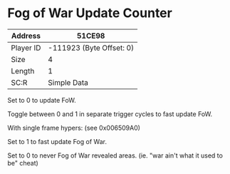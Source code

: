 #  Fog of War Update Counter
Address   | 51CE98
----------|-------------
Player ID | -111923 (Byte Offset: 0)
Size 	  | 4
Length 	  | 1
SC:R      | Simple Data

Set to 0 to update FoW.

Toggle between 0 and 1 in separate trigger cycles to fast update FoW.

With single frame hypers: (see 0x006509A0)
Set to 1 to fast update Fog of War.
Set to 0 to never Fog of War revealed areas. (ie. "war ain't what it used to be" cheat)
